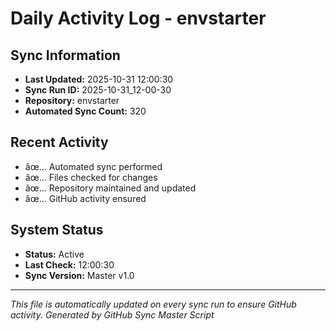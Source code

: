 ﻿# Daily Activity Log - envstarter

## Sync Information
- **Last Updated:** 2025-10-31 12:00:30
- **Sync Run ID:** 2025-10-31_12-00-30
- **Repository:** envstarter
- **Automated Sync Count:** 320

## Recent Activity
- âœ… Automated sync performed
- âœ… Files checked for changes
- âœ… Repository maintained and updated
- âœ… GitHub activity ensured

## System Status
- **Status:** Active
- **Last Check:** 12:00:30
- **Sync Version:** Master v1.0

---
*This file is automatically updated on every sync run to ensure GitHub activity.*
*Generated by GitHub Sync Master Script*
